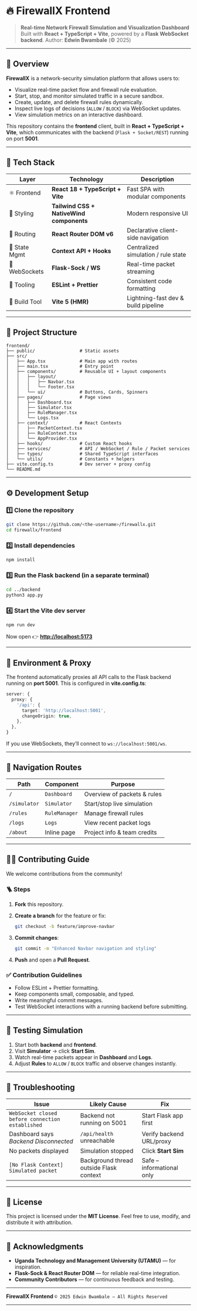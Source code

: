 # 🔥 FirewallX Frontend

> **Real-time Network Firewall Simulation and Visualization Dashboard**
> Built with **React + TypeScript + Vite**, powered by a **Flask WebSocket backend**.
> Author: **Edwin Bwambale** (© 2025)

---

## 🚀 Overview

**FirewallX** is a network-security simulation platform that allows users to:

* Visualize real-time packet flow and firewall rule evaluation.
* Start, stop, and monitor simulated traffic in a secure sandbox.
* Create, update, and delete firewall rules dynamically.
* Inspect live logs of decisions (`ALLOW` / `BLOCK`) via WebSocket updates.
* View simulation metrics on an interactive dashboard.

This repository contains the **frontend** client, built in **React + TypeScript + Vite**, which communicates with the backend (`Flask + Socket/REST`) running on port **5001**.

---

## 🧱 Tech Stack

| Layer         | Technology                               | Description                         |
| ------------- | ---------------------------------------- | ----------------------------------- |
| ⚛️ Frontend   | **React 18 + TypeScript + Vite**         | Fast SPA with modular components    |
| 🎨 Styling    | **Tailwind CSS + NativeWind components** | Modern responsive UI                |
| 🔁 Routing    | **React Router DOM v6**                  | Declarative client-side navigation  |
| 🧠 State Mgmt | **Context API + Hooks**                  | Centralized simulation / rule state |
| 🔌 WebSockets | **Flask-Sock / WS**                      | Real-time packet streaming          |
| 🧰 Tooling    | **ESLint + Prettier**                    | Consistent code formatting          |
| 🧪 Build Tool | **Vite 5 (HMR)**                         | Lightning-fast dev & build pipeline |

---

## 📂 Project Structure

```
frontend/
├── public/                 # Static assets
├── src/
│   ├── App.tsx             # Main app with routes
│   ├── main.tsx            # Entry point
│   ├── components/         # Reusable UI + layout components
│   │   ├── layout/
│   │   │   ├── Navbar.tsx
│   │   │   └── Footer.tsx
│   │   └── ui/             # Buttons, Cards, Spinners
│   ├── pages/              # Page views
│   │   ├── Dashboard.tsx
│   │   ├── Simulator.tsx
│   │   ├── RuleManager.tsx
│   │   └── Logs.tsx
│   ├── context/            # React Contexts
│   │   ├── PacketContext.tsx
│   │   ├── RuleContext.tsx
│   │   └── AppProvider.tsx
│   ├── hooks/              # Custom React hooks
│   ├── services/           # API / WebSocket / Rule / Packet services
│   ├── types/              # Shared TypeScript interfaces
│   └── utils/              # Constants + helpers
├── vite.config.ts          # Dev server + proxy config
└── README.md
```

---

## ⚙️ Development Setup

### 1️⃣ Clone the repository

```bash
git clone https://github.com/<the-username>/firewallx.git
cd firewallx/frontend
```

### 2️⃣ Install dependencies

```bash
npm install
```

### 3️⃣ Run the Flask backend (in a separate terminal)

```bash
cd ../backend
python3 app.py
```

### 4️⃣ Start the Vite dev server

```bash
npm run dev
```

Now open 👉 **[http://localhost:5173](http://localhost:5173)**

---

## 🔗 Environment & Proxy

The frontend automatically proxies all API calls to the Flask backend running on **port 5001**.
This is configured in **vite.config.ts**:

```ts
server: {
  proxy: {
    '/api': {
      target: 'http://localhost:5001',
      changeOrigin: true,
    },
  },
}
```

If you use WebSockets, they’ll connect to `ws://localhost:5001/ws`.

---

## 🧭 Navigation Routes

| Path         | Component     | Purpose                     |
| ------------ | ------------- | --------------------------- |
| `/`          | `Dashboard`   | Overview of packets & rules |
| `/simulator` | `Simulator`   | Start/stop live simulation  |
| `/rules`     | `RuleManager` | Manage firewall rules       |
| `/logs`      | `Logs`        | View recent packet logs     |
| `/about`     | Inline page   | Project info & team credits |

---

## 🧑‍💻 Contributing Guide

We welcome contributions from the community!

### 🪜 Steps

1. **Fork** this repository.
2. **Create a branch** for the feature or fix:

   ```bash
   git checkout -b feature/improve-navbar
   ```
3. **Commit changes**:

   ```bash
   git commit -m "Enhanced Navbar navigation and styling"
   ```
4. **Push** and open a **Pull Request**.

### ✅ Contribution Guidelines

* Follow ESLint + Prettier formatting.
* Keep components small, composable, and typed.
* Write meaningful commit messages.
* Test WebSocket interactions with a running backend before submitting.

---

## 🧪 Testing Simulation

1. Start both **backend** and **frontend**.
2. Visit **Simulator** → click **Start Sim**.
3. Watch real-time packets appear in **Dashboard** and **Logs**.
4. Adjust **Rules** to `ALLOW` / `BLOCK` traffic and observe changes instantly.

---

## 🧠 Troubleshooting

| Issue                                            | Likely Cause                            | Fix                       |
| ------------------------------------------------ | --------------------------------------- | ------------------------- |
| `WebSocket closed before connection established` | Backend not running on 5001             | Start Flask app first     |
| Dashboard says *Backend Disconnected*            | `/api/health` unreachable               | Verify backend URL/proxy  |
| No packets displayed                             | Simulation stopped                      | Click **Start Sim**       |
| `[No Flask Context] Simulated packet`            | Background thread outside Flask context | Safe – informational only |

---

## 🧾 License

This project is licensed under the **MIT License**.
Feel free to use, modify, and distribute it with attribution.

---

## 🌟 Acknowledgments

* **Uganda Technology and Management University (UTAMU)** — for inspiration.
* **Flask-Sock & React Router DOM** — for reliable real-time integration.
* **Community Contributors** — for continuous feedback and testing.

---

**FirewallX Frontend**
`© 2025 Edwin Bwambale – All Rights Reserved`

---
